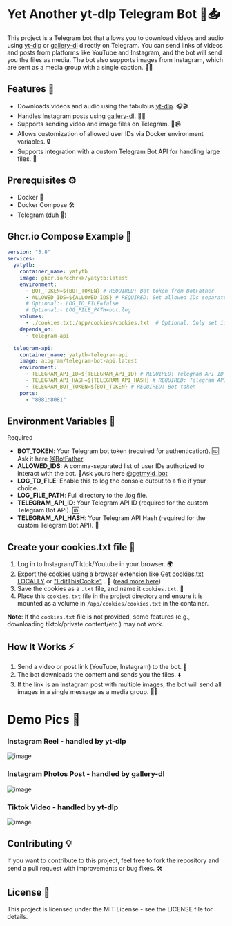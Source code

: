 # Yet Another yt-dlp Telegram Bot 🎥📥

This project is a Telegram bot that allows you to download videos and audio using [yt-dlp](https://github.com/yt-dlp/yt-dlp) or [gallery-dl](https://github.com/mikf/gallery-dl) directly on Telegram. You can send links of videos and posts from platforms like YouTube and Instagram, and the bot will send you the files as media. The bot also supports images from Instagram, which are sent as a media group with a single caption. 📲✨

## Features 🌟

- Downloads videos and audio using the fabulous [yt-dlp](https://github.com/yt-dlp/yt-dlp). 🎧🎬
- Handles Instagram posts using [gallery-dl](https://github.com/mikf/gallery-dl). 📸📲
- Supports sending video and image files on Telegram. 💬📹
- Allows customization of allowed user IDs via Docker environment variables. 🔒
- Supports integration with a custom Telegram Bot API for handling large files. 🚀

## Prerequisites ⚙️

- Docker 🐳
- Docker Compose 🛠️
- Telegram (duh 🫠)

## Ghcr.io Compose Example 🚀

```yaml
version: "3.8"
services:
  yatytb:
    container_name: yatytb
    image: ghcr.io/cchrkk/yatytb:latest
    environment:
      - BOT_TOKEN=${BOT_TOKEN} # REQUIRED: Bot token from BotFather
      - ALLOWED_IDS=${ALLOWED_IDS} # REQUIRED: Set allowed IDs separated by comma
      # Optional:- LOG_TO_FILE=false
      # Optional:- LOG_FILE_PATH=bot.log
    volumes:
      - ./cookies.txt:/app/cookies/cookies.txt  # Optional: Only set if cookies needed
    depends_on:
      - telegram-api

  telegram-api:
    container_name: yatytb-telegram-api
    image: aiogram/telegram-bot-api:latest
    environment:
      - TELEGRAM_API_ID=${TELEGRAM_API_ID} # REQUIRED: Telegram API ID
      - TELEGRAM_API_HASH=${TELEGRAM_API_HASH} # REQUIRED: Telegram API Hash
      - TELEGRAM_BOT_TOKEN=${BOT_TOKEN} # REQUIRED: Bot token
    ports:
      - "8081:8081"
```

## Environment Variables 🔑
Required
- **BOT_TOKEN**: Your Telegram bot token (required for authentication). 🆔 Ask it here [@BotFather](https://t.me/BotFather)
- **ALLOWED_IDS**: A comma-separated list of user IDs authorized to interact with the bot. 🔗Ask yours here [@getmyid_bot](https://t.me/getmyid_bot)
- **LOG_TO_FILE**: Enable this to log the console output to a file if your choice.
- **LOG_FILE_PATH**: Full directory to the .log file.
- **TELEGRAM_API_ID**: Your Telegram API ID (required for the custom Telegram Bot API). 🆔
- **TELEGRAM_API_HASH**: Your Telegram API Hash (required for the custom Telegram Bot API). 🔑

## Create your cookies.txt file 🍪
1. Log in to Instagram/Tiktok/Youtube in your browser. 🌍
2. Export the cookies using a browser extension like [Get cookies.txt LOCALLY](https://chromewebstore.google.com/detail/get-cookiestxt-locally/cclelndahbckbenkjhflpdbgdldlbecc) or ["EditThisCookie"](https://www.editthiscookie.com) . 🔐 ([read more here](https://github.com/yt-dlp/yt-dlp/wiki/FAQ#how-do-i-pass-cookies-to-yt-dlp))
3. Save the cookies as a `.txt` file, and name it `cookies.txt`. 💾
4. Place this `cookies.txt` file in the project directory and ensure it is mounted as a volume in `/app/cookies/cookies.txt` in the container.

**Note**: If the `cookies.txt` file is not provided, some features (e.g., downloading tiktok/private content/etc.) may not work.

## How It Works ⚡
1. Send a video or post link (YouTube, Instagram) to the bot. 📨
2. The bot downloads the content and sends you the files. ⬇️
3. If the link is an Instagram post with multiple images, the bot will send all images in a single message as a media group. 📸🎨
   
# Demo Pics 🤳

### Instagram Reel - handled by yt-dlp

![image](https://github.com/user-attachments/assets/062420f5-919e-43b5-80dc-d0cc6db04373)

### Instagram Photos Post - handled by gallery-dl

![image](https://github.com/user-attachments/assets/2b7467a7-f201-4123-8941-e36c59fd8052)

### Tiktok Video - handled by yt-dlp

![image](https://github.com/user-attachments/assets/43697ddc-04a6-4b72-9c9f-7bd0c72f0936)

## Contributing 💡
If you want to contribute to this project, feel free to fork the repository and send a pull request with improvements or bug fixes. 🛠️

## License 📜
This project is licensed under the MIT License - see the LICENSE file for details.
